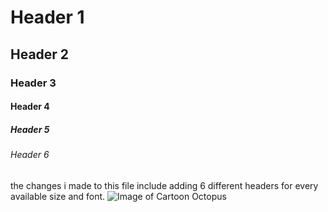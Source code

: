 # Header 1
## Header 2
### Header 3
#### Header 4
##### Header 5
###### Header 6
the changes i made to this file include adding 6 different headers for every available size and font.
![Image of Cartoon Octopus](https://github.com/regaudre/communications-training/assets/157334718/9d5c8a8b-cb9e-4d08-b22c-2c37eb63547d)
